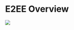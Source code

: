 # E2EE Overview

![](https://github.com/JonmarCorpuz/SecondBrain/blob/main/Assets/bFXGIRhHRraRtlalUTtv6w_6979f33686894bca92459b3503e2aee1_M2L1_04_img2.png)
